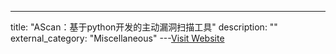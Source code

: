 ---
title: "AScan：基于python开发的主动漏洞扫描工具"
description: ""
external_category: "Miscellaneous"
---[Visit Website](https://github.com/get0shell/AScan)

